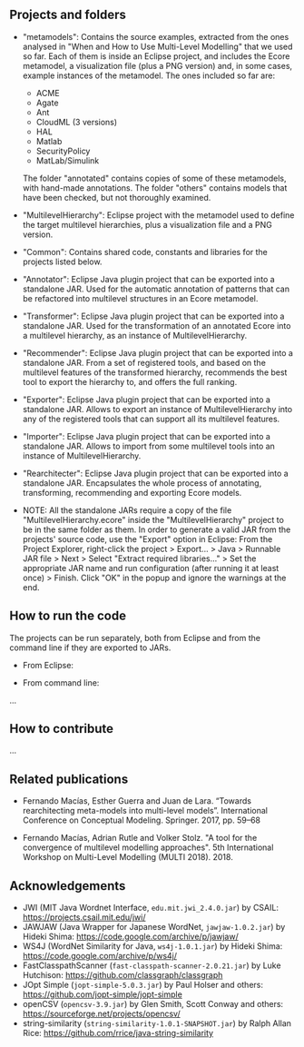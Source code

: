 Projects and folders
--------------------

- "metamodels": Contains the source examples, extracted from the ones analysed in "When and How to Use Multi-Level Modelling" that we used so far. Each of them is inside an Eclipse project, and includes the Ecore metamodel, a visualization file (plus a PNG version) and, in some cases, example instances of the metamodel. The ones included so far are:

  - ACME
  - Agate
  - Ant
  - CloudML (3 versions)
  - HAL
  - Matlab
  - SecurityPolicy
  - MatLab/Simulink

  The folder "annotated" contains copies of some of these metamodels, with hand-made annotations. The folder "others" contains models that have been checked, but not thoroughly examined.

- "MultilevelHierarchy": Eclipse project with the metamodel used to define the target multilevel hierarchies, plus a visualization file and a PNG version.

- "Common": Contains shared code, constants and libraries for the projects listed below.

- "Annotator": Eclipse Java plugin project that can be exported into a standalone JAR. Used for the automatic annotation of patterns that can be refactored into multilevel structures in an Ecore metamodel.

- "Transformer": Eclipse Java plugin project that can be exported into a standalone JAR. Used for the transformation of an annotated Ecore into a multilevel hierarchy, as an instance of MultilevelHierarchy.

- "Recommender": Eclipse Java plugin project that can be exported into a standalone JAR. From a set of registered tools, and based on the multilevel features of the transformed hierarchy, recommends the best tool to export the hierarchy to, and offers the full ranking.

- "Exporter": Eclipse Java plugin project that can be exported into a standalone JAR. Allows to export an instance of MultilevelHierarchy into any of the registered tools that can support all its multilevel features.

- "Importer": Eclipse Java plugin project that can be exported into a standalone JAR. Allows to import from some multilevel tools into an instance of MultilevelHierarchy.

- "Rearchitecter": Eclipse Java plugin project that can be exported into a standalone JAR. Encapsulates the whole process of annotating, transforming, recommending and exporting Ecore models.

* NOTE: All the standalone JARs require a copy of the file "MultilevelHierarchy.ecore" inside the "MultilevelHierarchy" project to be in the same folder as them. In order to generate a valid JAR from the projects' source code, use the "Export" option in Eclipse: From the Project Explorer, right-click the project > Export... > Java > Runnable JAR file > Next > Select "Extract required libraries..." > Set the appropriate JAR name and run configuration (after running it at least once) > Finish. Click "OK" in the popup and ignore the warnings at the end.


How to run the code
-------------------
The projects can be run separately, both from Eclipse and from the command line if they are exported to JARs.

- From Eclipse: 

- From command line: 

...


How to contribute
-----------------
...


Related publications
--------------------
- Fernando Macías, Esther Guerra and Juan de Lara. “Towards rearchitecting meta-models into multi-level models”. International Conference on Conceptual Modeling. Springer. 2017, pp. 59–68

- Fernando Macías, Adrian Rutle and Volker Stolz. "A tool for the convergence of multilevel modelling approaches". 5th International Workshop on Multi-Level Modelling (MULTI 2018). 2018.


Acknowledgements
----------------
- JWI (MIT Java Wordnet Interface, `edu.mit.jwi_2.4.0.jar`) by CSAIL: https://projects.csail.mit.edu/jwi/
- JAWJAW (Java Wrapper for Japanese WordNet, `jawjaw-1.0.2.jar`) by Hideki Shima: https://code.google.com/archive/p/jawjaw/
- WS4J (WordNet Similarity for Java, `ws4j-1.0.1.jar`) by Hideki Shima: https://code.google.com/archive/p/ws4j/
- FastClasspathScanner (`fast-classpath-scanner-2.0.21.jar`) by Luke Hutchison: https://github.com/classgraph/classgraph
- JOpt Simple (`jopt-simple-5.0.3.jar`) by Paul Holser and others: https://github.com/jopt-simple/jopt-simple
- openCSV (`opencsv-3.9.jar`) by Glen Smith, Scott Conway and others: https://sourceforge.net/projects/opencsv/
- string-similarity (`string-similarity-1.0.1-SNAPSHOT.jar`) by Ralph Allan Rice: https://github.com/rrice/java-string-similarity
